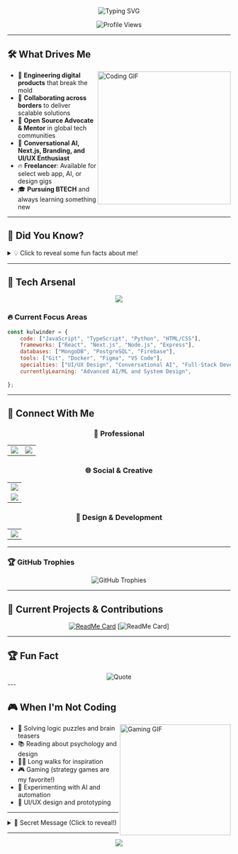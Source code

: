 
<!-- Animated Typing Effect -->
<p align="center">
  <img src="https://readme-typing-svg.herokuapp.com?font=Fira+Code&size=22&duration=3000&pause=1000&color=00FFFF&center=true&vCenter=true&multiline=true&width=600&height=100&lines=👾+Kulwinder+Kour+%7C+The+Code+Maverick;Crafting+digital+experiences%2C+leading+with+innovation;Coding+with+a+creative+spark!" alt="Typing SVG" />
</p>

<!-- Profile Views Counter -->
<p align="center">
  <img src="https://komarev.com/ghpvc/?username=kulwinderkour&color=00ffff&style=for-the-badge&label=PROFILE+VIEWS" alt="Profile Views" />
</p>

---

## 🛠️ What Drives Me

<img align="right" alt="Coding GIF" width="300" src="https://media.giphy.com/media/L1R1tvI9svkIWwpVYr/giphy.gif">

- 🚀 **Engineering digital products** that break the mold
- 🤝 **Collaborating across borders** to deliver scalable solutions
- 🌱 **Open Source Advocate & Mentor** in global tech communities
- 💬 **Conversational AI, Next.js, Branding, and UI/UX Enthusiast**
- 🔥 **Freelancer**: Available for select web app, AI, or design gigs
- 🎓 **Pursuing BTECH** and always learning something new

---

## 🎲 Did You Know?

<details>
<summary>💡 Click to reveal some fun facts about me!</summary>

- 🧠 I love solving brain-teasers and logic puzzles—challenge me anytime!
- 🏕️ My best ideas often come during long walks or late-night coding sprints
- 📚 I read about psychology, design, and AI to blend tech and humanity in my projects
- 🤖 I'm building my own productivity bot (DM if you want early access!)

</details>

---

## 🚀 Tech Arsenal

<p align="center">
  <img src="https://skillicons.dev/icons?i=js,ts,react,nextjs,nodejs,python,html,css,tailwind,figma,git,github,vscode,linux&theme=dark" />
</p>

### 🔥 Current Focus Areas
```javascript
const kulwinder = {
    code: ["JavaScript", "TypeScript", "Python", "HTML/CSS"],
    frameworks: ["React", "Next.js", "Node.js", "Express"],
    databases: ["MongoDB", "PostgreSQL", "Firebase"],
    tools: ["Git", "Docker", "Figma", "VS Code"],
    specialties: ["UI/UX Design", "Conversational AI", "Full-Stack Development"],
    currentlyLearning: "Advanced AI/ML and System Design",
    
};
```

---

## 🔗 Connect With Me

<div align="center">

### 💼 Professional
<table>
  <tr>
    <td><a href="https://linkedin.com/in/kulwinderkour"><img src="https://img.shields.io/badge/LinkedIn-0077B5?style=for-the-badge&logo=linkedin&logoColor=white" /></a></td>
    <td><a href="mailto:kkour8585@gmail.com"><img src="https://img.shields.io/badge/Gmail-D14836?style=for-the-badge&logo=gmail&logoColor=white" /></a></td>
  </tr>
</table>

### 🌐 Social & Creative
<table>
  <tr>
    <td><a href="https://twitter.com/kulwinder_kourr"><img src="https://img.shields.io/badge/Twitter-1DA1F2?style=for-the-badge&logo=twitter&logoColor=white" /></a></td>
  </tr>
  <tr>
    <td><a href="https://discord.com/users/kulwidnerkour"><img src="https://img.shields.io/badge/Discord-7289DA?style=for-the-badge&logo=discord&logoColor=white" /></a></td>
  </tr>
</table>

### 🎨 Design & Development
<table>
  <tr>
    <td><a href="https://github.com/kulwinderkour"><img src="https://img.shields.io/badge/GitHub-100000?style=for-the-badge&logo=github&logoColor=white" /></a></td>
  </tr>
</table>

</div>

---




### 🏆 GitHub Trophies
<div align="center">
  <img src="https://github-profile-trophy.vercel.app/?username=kulwinderkour&theme=tokyonight&no-frame=true&row=1&column=7" alt="GitHub Trophies" />
</div>

---

## 🎯 Current Projects & Contributions

<div align="center">
  
[![ReadMe Card](https://vectorshift-workflow-builder.vercel.app/api/pin/?username=kulwinderkour&repo=YOUR_MAIN_PROJECT&theme=tokyonight)](https://github.com/kulwinderkour/Workflow-builder)
[![ReadMe Card](https://reilient-email-service.netlify.app/api/pin/?username=kulwinderkour&repo=YOUR_SECOND_PROJECT&theme=tokyonight)]

</div>

---

## 🏆 Fun Fact
<div align="center">
  <img src="https://quotes-github-readme.vercel.app/api?type=horizontal&theme=tokyonight&quote=Obsessed%20with%20building,%20mentoring%20and%20shipping%20digital%20magic!" alt="Quote" />
</div>
---

## 🎮 When I'm Not Coding

<img align="right" alt="Gaming GIF" width="250" src="https://media.giphy.com/media/26tn33aiTi1jkl6H6/giphy.gif">

- 🎯 Solving logic puzzles and brain teasers
- 📚 Reading about psychology and design
- 🚶‍♀️ Long walks for inspiration
- 🎮 Gaming (strategy games are my favorite!)
- 🤖 Experimenting with AI and automation
- 🎨 UI/UX design and prototyping

---

<!-- Easter Egg Section -->
<details>
<summary>🎉 Secret Message (Click to reveal!)</summary>
<br>

<div align="center">
  <img src="https://media.giphy.com/media/26u4cqiYI30juCOGY/giphy.gif" width="200">
  
  **Congratulations! You found the hidden section! 🎊**
  
  Thanks for scrolling so far! Drop me a DM with the codeword **"Maverick"** for a surprise collaboration opportunity!
  
  *P.S. - I love connecting with fellow developers who pay attention to details! 😉*
</div>

</details>

---

<div align="center">
  <img src="https://capsule-render.vercel.app/api?type=waving&color=gradient&customColorList=6,11,20&height=150&section=footer&text=Thanks%20for%20visiting!&fontSize=50&fontColor=fff&animation=twinkling&fontAlignY=75" />
</div>
